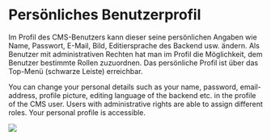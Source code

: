 # Persönliches Benutzerprofil

Im Profil des CMS-Benutzers kann dieser seine persönlichen Angaben wie Name, Passwort, E-Mail, Bild, Editiersprache des Backend usw. ändern. Als Benutzer mit administrativen Rechten hat man im Profil die Möglichkeit, dem Benutzer bestimmte Rollen zuzuordnen.
Das persönliche Profil ist über das Top-Menü (schwarze Leiste) erreichbar.

You can change your personal details such as your name, password, email-address, profile picture, editing language of the backend etc. in the profile of the CMS user. Users with administrative rights are able to assign different roles. Your personal profile is accessible.

![](Bild.png)